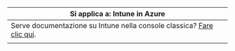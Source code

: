 |Si applica a: Intune in Azure |
|--|
|Serve documentazione su Intune nella console classica? [Fare clic qui](/intune/introduction-intune?toc=/intune-classic/toc.json).|
| |
